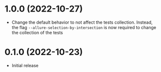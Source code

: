 # 1.0.0 (2022-10-27)

- Change the default behavior to not affect the tests collection. Instead, the flag `--allure-selection-by-intersection` is now required to change the collection of the tests

# 0.1.0 (2022-10-23)

- Initial release